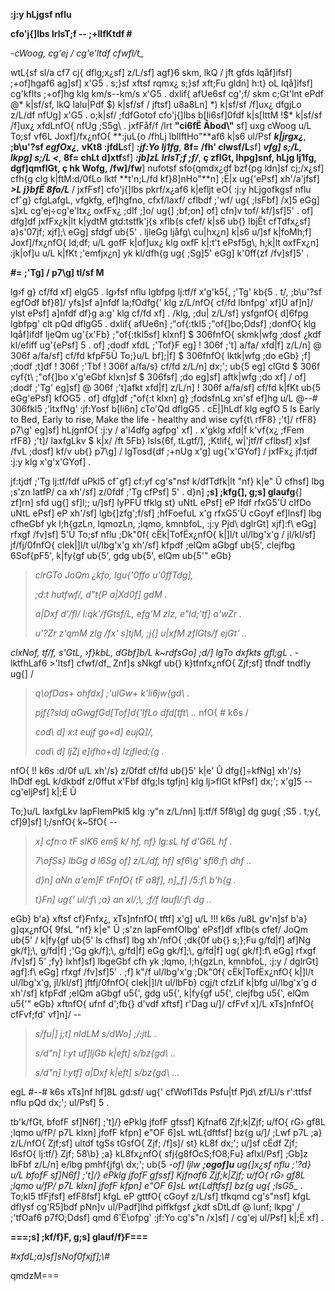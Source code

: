 **:j:y hLjgsf nflu**

**cfo\'j{\]lbs lrlsT;f -- ;+lIfKtdf \#**

*-cWoog, cg\'ej / cg\'e\'ltdf cfwfl/t\_*

wtL{sf sl/a cf7 cj{ dflg;x¿sf\] z/L/sf\] agf}6 skm, lkQ / jft gfds
lqåf\]ifsf\] ;+of\]hgaf6 ag\]sf\] x\'G5 . s;}sf xftsf rqmx¿ s;}sf xft;Fu
gldn\] h:t} oL lqå\]ifsf\] cg\'kflts ;+of\]hg klg km/s--km/s x\'G5 .
dxlif{ afUe6sf cg\';f/ skm c;Gt\'lnt ePdf @\* k\|sf/sf, lkQ lalu\|Pdf
\$) k\|sf/sf / jftsf\] u8a8Ln\] \*) k\|sf/sf /f\]ux¿ dfgjLo z/L/df
nfUg\] x\'G5 . o;k\|sf/ ;fdfGotof cfo\'j{\]lbs b\[li6sf\]0fdf k\|s\[lttM
!\$\* k\|sf/sf /f\]ux¿ xfdLnfO{ nfUg ;S5g\\ . jxfFåf/f /lrt **"ci6fË
Åbod\\"** sf\] uxg cWoog u/L To;sf vf6L Joxf\]/fx¿nfO{ **:juL{o /fhLj
lblIftHo\"**af6 k\|s6 ul/Psf ***k\|jrgx¿***, **;b\\u\'?sf *egfOx¿***,
**vKt8 :jfdL**sf\] ***:jf:Yo lj1fg***, **8f= /fh\' clwsf/L**sf\]
***vfg\] s;/L, lkpg\] s;/L \<***, **8f= chLt d\]xtf**sf\] ***:jb\]zL
lrlsT;f ;f/***, **ç zflGt, lhpg\]snf, hLjg lj1fg, dgf\]qmflGt, ç hk
Wofg, /fw\]/fw**\] nufotsf sfo{qmdx¿df bzf{pg ldn\]sf cj;/x¿sf\] cfh{g
clg k\|ftM:d/0fLo lktf **t\'n;L/fd kf}8\]nHo\"**n\] ;Ë\|x ug{\'ePsf\]
xh\'/a\'jfsf\] ***\>L j}bfË 8fo/L*** / jxfFsf\] cfo\'j{\]lbs pkrf/x¿af6
k\|efljt eO{ :j:y hLjgofkgsf nflu cfˆg} cfgLafgL, vfgkfg, ef\]hgfno,
cfxf/laxf/ cflbdf ;\'wf/ ug{ ;lsFbf\] /x\]5 eGg\] s\]xL
cg\'ej÷cg\'e\'ltx¿ oxfFx¿ ;dIf ;\]o/ ug{\] ;bf;on\] of\] cfn\]v tof/
kf/\]sf\]5\' . of\] dfg\]df jxfFx¿k\|lt k\|ydtM gtd:tstfk\'j{s xflb{s
cfef/ k\|s6 ub{} lbjËt cfTdfx¿sf\] a}s\'07jf; xjf\];\\ eGg\] sfdgf
ub{5\' . ljleGg ljåfg\\ cu\|hx¿n\] k\|s6 u/\]sf k\|foMh;f\]
Joxf\]/fx¿nfO{ ld;df; u/L gofF k\|of\]ux¿ klg oxfF k\|:t\'t ePsf5g\\,
h;k\|lt oxfFx¿n\] :jk\|of\]u u/L k\|fKt ;\'emfjx¿n\] yk kl/dfh{g ug{
;Sg\]5\' eGg\] k\'0ff{zf /fv\]sf\]5\' .

**#= ;\'Tg\] / p7\\g\] tl/sf M**

lg›f g} cf/fd xf\] elgG5 . lg›fsf nflu lgbfpg lj:tf/f x\'g\'k5{, ;\'Tg\'
kb{5 . t/, ;b\\u\'?sf egfOdf bf}8\]/ yfs\]sf a\]nfdf la;fOdfg{\' klg
z/L/nfO{ cf/fd lbnfpg\' xf\]Ù af\]n\]/ ylst ePsf\] a\]nfdf df}g a:g\'
klg cf/fd xf\] . /klg, ;du\| z/L/sf\] ysfgnfO{ d\]6fpg lgbfpg\' clt pQd
dflgG5 . dxlif{ afUe6n\] ;\"of{:tkl5 ;\"of{\]bo;Ddsf\] ;donfO{ klg
lqåf\]ifdf ljeQm ug\'{x\'Fb} ;\"of{:tkl5sf\] klxnf\] \$ 306fnfO{
skmk\|wfg ;dosf ¿kdf kl/efiff ug\'{ePsf\] 5 . of\] ;dodf xfdL ;\'Tof}F
eg\] ! 306f ;\'t\] a/fa/ xfd\|f\] z/L/n\] @ 306f a/fa/sf\] cf/fd kfpF5Ù
To;}u/L bf\];\|f\] \$ 306fnfO{ lktk\|wfg ;do eGb} ;f\] ;dodf ;t\]df !
306f ;\'Tbf ! 306f a/fa/s} cf/fd z/L/n\] dx;\'; ub{5 eg\] clGtd \$ 306f
cyf{t\\ ;\"of{\]bo x\'g\'eGbf klxn\]sf \$ 306fsf\] ;do eg\]sf\]
aftk\|wfg ;do xf\] / of\] ;dodf ;\'Tg\' eg\]sf\] @ 306f ;\'t\]afkt
xfd\|f\] z/L/n\] ! 306f a/fa/sf\] cf/fd k\|fKt ub{5 eGg\'ePsf\] kfOG5 .
of\] dfg\]df ;\"of{:t klxn\] g} ;fodsfnLg xn\'sf ef\]hg u/L @--# 306fkl5
;\'ltxfNg\' :jf:Yosf b\[li6n\] cTo\'Qd dflgG5 . cË\|\]hLdf klg egfO 5 ls
Early to Bed, Early to rise, Make the life - healthy and wise cyf{t\\
rfF8} ;\'t\]/ rfF8} p7\\g\' eg\]sf\] hLjgnfO{ :j:y / a\'l4dfg agfpg\'
xf\] . x\'gklg xfd\|f k\'vf{x¿ ;fFem rfF8} ;\'t\]/ laxfgLkv \$ k\|x/ /ft
5Fb} lsls{6f, tLgtf/\], ;Ktlif{, w\|\'jtf/f cflbsf\] x\]sf /fvL ;dosf\]
kf/v ub{} p7\\g\] / lgTosd{df ;+nUg x\'g\] ug{\'x\'GYof\] / jxfFx¿
jf:tjdf :j:y klg x\'g\'x\'GYof\] .

jf:tjdf ;\'Tg lj:tf/fdf uPkl5 cfˆgf\] cf:yf cg\'s\"nsf k/dfTdfk\|lt "nf}
k\|e\" Û cfhsf\] lbg ;s\'zn latfP/ ca xh\'/sf\] z/0fdf ;\'Tg cfPsf\] 5\'
. d}n\] **;s\] ;kfg{\], g;s\] glaufg**{\] zf\]rn\] sfd ug{\] sf\]l;;
u/\]sf\] lyPFÙ tfklg st} uNtL ePsf\] eP Ifdf rfxG5\'Ù cIfDo uNtL ePsf\]
eP xh\'/sf\] lgb{\]zfg\';f/sf\] ;hfFoefuL x\'g rfxG5\'Ù cGoyf ef\]lnsf\]
lbg cfheGbf yk l;h{gzLn, lqmozLn, ;lqmo, kmnbfoL, :j:y Pjd\\ dglrGt\]
xjf\]:f\\ eGg\] rfxgf /fv\]sf\] 5\'Ù To;sf nflu ;Dk\"0f{ cËk\|TofËx¿nfO{
k\|\]l/t ul/lbg\'x\'g / jl/kl/sf\] jf/fj/0fnfO{ clek\|\]l/t ul/lbg\'x\'g
xh\'/sf\] kfpdf ;elQm aGbgf ub{5\', clejfbg 6Sof{pF5\', k\|fy{gf ub{5\',
gdg ub{5\', elQm ub{5\'" eGb}

> *clrGTo JoQm ¿kfo, lgu{\'0ffo u\'0ffTdg\],*
>
> *;d:t hutfwf/, d\"t{P a\|Xd0f\] gdM .*
>
> *a\|Dxf d\'/fl/ l:qk\'/fGtsf/L, efg\'M zlz, e\"ld;\'tf\] a\'wZr .*
>
> *u\'?Zr z\'qmM zlg /fx\' s\]tjM, ;j{\] u\|xfM zflGts/f ejGt\' ..*

*clxNof, tf/f, s\'GtL, ›f}kbL, dGbf\]b/L k\~rdfsGo\] ;d/\] lgTo dxfkts
gfl;gL .* -lktfhLaf6 \>\'ltsf\] cfwf/df\_ Znf\]s sNkgf ub{} k}tfnfx¿nfO{
Zjf;sf\] tfndf tndfly ug{\] /

> *q\\ofDas+ ohfdx\] ;\'ulGw+ k\'li6jw{gd\\ .*
>
> *pjf{?sldj aGwgfGd\[Tof\]d{\'IfLo dfd\[tft\\ ..* nfO{ \# k6s /
>
> *cod\\ d\] x:t eujf go+d\] eujQ\]/,*
>
> *cod\\ d\] ljZj e\]ifho+d\] lzjfled;{g .*

nfO{ !! k6s :d/0f u/L xh\'/s} z/0fdf cf/fd ub{}5\' k\|e\' Û
dfg{\]÷kfNg\] xh\'/s} lhDdf egL k/dkbdf z/0ffut x\'Fbf dfg;ls tgfjn\]
klg lj\>flGt kfPsf\] dx;\'; x\'g\]5 -- cg\'eljPsf\] k\|;Ë Û

To;}u/L laxfgLkv lapFlemPkl5 klg :y\"n z/L/nn\] lj:tf/f 5f8\\g\] dg gug{
;S5 . t;y{, cf\]9\]sf\] l;/snfO{ k\~5fO{ --

> *x\] cfn:o tF slK6 em§ k/ hf, nf} lg:sL hf d\'G6L hf .*
>
> *7\\ofSs} lbGg d l6Sg of\] z/L/df, hf\] sf6\\g\' sfl6:f\\ dhf ..*
>
> *d}n\] aNn a\'em\]F tFnfO{ tF a8f\], n\]„f\] /5:f\\ b\'h{g .*
>
> *t}Fn\] ug{\' ul/:f\\ ;a} an xl/;\\, ;f/f laufl/:f\\ dg ..*

eGb} b\'a} xftsf cf}Fnfx¿, xTs\]nfnfO{ tftf\] x\'g\] u/L !!! k6s /u8L
gv\'n\]sf b\'a} g\]qx¿nfO{ 9fsL "nf} k\|e\" Û ;s\'zn lapFemfOlbg\'
ePsf\]df xflb{s cfef/ JoQm ub{5\' / k\|fy{gf ub{5\' ls cfhsf\] lbg
xh\'/nfO{ ;dk{0f ub{} s;};Fu g/fd\|f\] af\]Ng gk/f\];\\, g/fd\|f\] ;\'Gg
gk/f\];\\, g/fd\|f\] eGg gk/f\];\\, g/fd\|f\] ug{ gk/f\]:f\\ eGg\] rfxgf
/fv\]sf\] 5\' ;fy} lxhf\]sf\] lbgeGbf cfh yk ;lqmo, l;h{gzLn, kmnbfoL,
:j:y / dglrGt\] agf\]:f\\ eGg\] rfxgf /fv\]sf\]5\' . ;f\] k\"/f
ul/lbg\'x\'g ;Dk\"0f{ cËk\|TofËx¿nfO{ k\|\]l/t ul/lbg\'x\'g, jl/kl/sf\]
jftfj/0fnfO{ clek\|\]l/t ul/lbFb} cgj/t cfzLif k\|bfg ul/lbg\'x\'g d
xh\'/sf\] kfpFdf ;elQm aGbgf u5{\', gdg u5{\', k\|fy{gf u5{\', clejfbg
u5{\', elQm u5{\'" eGb} xftnfO{ ufnf d\';fb{} d\'vdf xftsf\] r\'Dag
u/\]/ cfFvf x\]/L xTs\]nfnfO{ cfFvf;fd\' vf\]n\]/ --

> *s/fu\|\] j;t\] nIdLM s/dWo\] ;/:jtL .*
>
> *s/d\"n\] l:yt uf\]ljGb k\|eft\] s/bz{gd\\ ..*
>
> *s/d\"n\] l:ytf\] a\|Dxf k\|eft\] s/bz{gd\\ \...*

egL #--# k6s xTs\]nf hf\]8L gd:sf/ ug{\' cfWoflTds Psfu\|tf Pjd\\
zf/Ll/s r\':ttfsf nflu pQd dx;\'; ul/Psf\] 5 .

tb\'k/fGt, bfofF sf\]N6f\] ;\'t\]/} ePklg jfofF gfssf\] Kjfnaf6
Zjf;k\|Zjf; u/fO{ rG› gf8L ;lqmo u/fP/ p7L klxn\] jfofF kfpn\] e\"OF
6\]sL wtL{dftfsf\] bz{g u/\]/ ;Lwf p7L ;a} z/L/nfO{ Zjf;sf\] ultdf tgSs
tGsfO{ Zjf; /f\]s\]/ st} kL8f dx;\'; u/\]sf cËdf Zjf; l6sfO{ lj:tf/}
Zjf; 58\\b} ;a} kL8fx¿nfO{ sfj{g8fOcS;fO8;Fu} aflxl/Psf\] ;Gb\]z lbFbf
z/L/n\] e/lbg pmhf{jfg\\ dx;\'; ub{5 *-of\] ljlw **;ogof\]u** ug{\]x¿sf
nflu ;\'?d} u/L bfofF sf\]N6f\] ;\'t\]/} ePklg jfofF gfssf\] Kjfnaf6
Zjf;k\|Zjf; u/fO{ rG› gf8L ;lqmo u/fP/ p7L klxn\] jfofF kfpn\] e\"OF
6\]sL wt{Ldftfsf\] bz{g ug{ ;lsG5\_* . To;kl5 tfFjfsf\] efF8fsf\] kfgL
eP gttfO{ cGoyf z/L/sf\] tfkqmd cg\'s\"nsf\] kfgL dflysf cg\'R5\]bdf
pNn\]v ul/Padf\]lhd piffkfgsf ¿kdf sDtLdf @ lunf; lkpg\' / ;\'tfOaf6
p7fO;Ddsf\] qmd 6\'Ë\\ofpg\' :jf:Yo cg\'s\"n /x\]sf\] / cg\'ej ul/Psf\]
k\|;Ë xf\] .

**===;s\] ;kf/f}F, g;s\] glauf/f}F===**

*#xfdL;a}sf\]sNof0fxjf\];\\#*

qmdzM===
